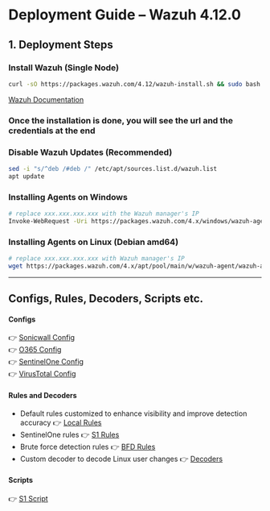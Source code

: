 # Deployment Guide – Wazuh 4.12.0

## 1. Deployment Steps
### Install Wazuh (Single Node)
```bash
curl -sO https://packages.wazuh.com/4.12/wazuh-install.sh && sudo bash ./wazuh-install.sh -a
```
[Wazuh Documentation](https://documentation.wazuh.com/current/quickstart.html)
### Once the installation is done, you will see the url and the credentials at the end


### Disable Wazuh Updates (Recommended)
```bash
sed -i "s/^deb /#deb /" /etc/apt/sources.list.d/wazuh.list
apt update
```

### Installing Agents on Windows
```bash
# replace xxx.xxx.xxx.xxx with the Wazuh manager's IP
Invoke-WebRequest -Uri https://packages.wazuh.com/4.x/windows/wazuh-agent-4.12.0-1.msi -OutFile $env:tmp\wazuh-agent; msiexec.exe /i $env:tmp\wazuh-agent /q WAZUH_MANAGER='xxx.xxx.xxx.xxx' 
```

### Installing Agents on Linux (Debian amd64)
```bash
# replace xxx.xxx.xxx.xxx with Wazuh manager's IP
wget https://packages.wazuh.com/4.x/apt/pool/main/w/wazuh-agent/wazuh-agent_4.12.0-1_amd64.deb && sudo WAZUH_MANAGER='xxx.xxx.xxx.xxx' dpkg -i ./wazuh-agent_4.12.0-1_amd64.deb
```
------------------------------------------
## Configs, Rules, Decoders, Scripts etc. 
#### Configs
👉 [Sonicwall Config](configs/Sonicwall.md) <br>
👉 [O365 Config](configs/O365.md) <br>
👉 [SentinelOne Config](configs/SentinelOne.md)<br>
👉 [VirusTotal Config](configs/VirusTotal.md)<br>

#### Rules and Decoders
- Default rules customized to enhance visibility and improve detection accuracy
    👉 [Local Rules](rules_decoders/local_rules.xml) <br>
- SentinelOne rules
    👉 [S1 Rules](rules_decoders/sentinelone.xml) <br>
- Brute force detection rules
    👉 [BFD Rules](rules_decoders//bruteforce_detection.xml) <br>
- Custom decoder to decode Linux user changes
👉 [Decoders](rules_decoders/local_decoder.xml) <br>

#### Scripts
👉 [S1 Script](sentinel_one.py)